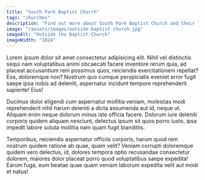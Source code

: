 ```yaml
---
title: "South Park Baptist Church"
tags: "churches"
description: "Find out more about South Park Baptist Church and their leadership."
image: "/assets/images/outside-baptist-church.jpg"
imageAlt: "Outside the Baptist Church"
imageWidth: "1024"
---
```


Lorem ipsum dolor sit amet consectetur adipisicing elit. Nihil vel distinctio sequi nam voluptatibus animi obcaecati facere inventore rerum quia, ad placeat accusantium rem possimus quos, reiciendis exercitationem repellat? Eos, doloremque non? Nostrum quo cumque perspiciatis eveniet error fugit saepe ipsa nobis ad deleniti, aspernatur incidunt tempore reprehenderit sapiente! Eius!

Ducimus dolor eligendi cum aspernatur mollitia veniam, molestias modi reprehenderit nihil harum deleniti a dicta assumenda aut id, neque ut. Aliquam enim neque dolorum minus iste officia facere. Dolorum iure deleniti corporis quidem aliquam nesciunt, delectus ipsum sit quos porro iusto, ipsa impedit labore soluta mollitia nam quam fugit blanditiis.

Temporibus, reiciendis aspernatur officiis corporis, harum quod rem nostrum quidem ratione ab quae, quam velit? Veniam corrupti doloremque quidem vero delectus, id, dolores tempora optio recusandae consectetur dolorem, maiores dolor placeat porro quod voluptatibus saepe expedita! Earum fuga, eum beatae quae quam veniam laborum expedita velit aut modi et natus!